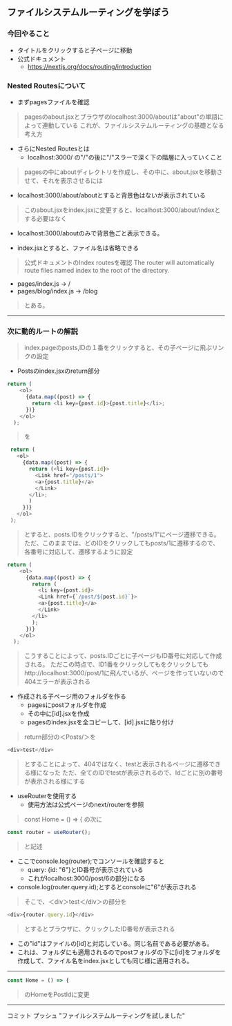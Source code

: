 ## ファイルシステムルーティングを学ぼう
### 今回やること
- タイトルをクリックすると子ページに移動
- 公式ドキュメント
  - https://nextjs.org/docs/routing/introduction
### Nested Routesについて
- まずpagesファイルを確認
> pagesのabout.jsxとブラウザのlocalhost:3000/aboutは"about"の単語によって連動している
> これが、ファイルシステムルーティングの基礎となる考え方
- さらにNested Routesとは
  - localhost:3000/ の"/"の後に"/"スラーで深く下の階層に入っていくこと
> pagesの中にaboutディレクトリを作成し、その中に、about.jsxを移動させて、それを表示させるには
- localhost:3000/about/aboutとすると背景色はないが表示されている
> このabout.jsxをindex.jsxに変更すると、localhost:3000/about/indexとする必要はなく
 * localhost:3000/aboutのみで背景色ごと表示できる。
- index.jsxとすると、ファイル名は省略できる
> 公式ドキュメントのIndex routesを確認
The router will automatically route files named index to the root of the directory.
- pages/index.js → /
- pages/blog/index.js → /blog
> とある。
---
### 次に動的ルートの解説
> index.pageのposts,IDの１番をクリックすると、その子ページに飛ぶリンクの設定
- Postsのindex.jsxのreturn部分
```js
return (
    <ol>
      {data.map((post) => {
        return <li key={post.id}>{post.title}</li>;
      })}
    </ol>
  );
 ```
 > を
 ```js
  return (
    <ol>
      {data.map((post) => {
        return (<li key={post.id}>
          <Link href="/posts/1">
          <a>{post.title}</a>
          </Link>
        </li>;
        )
      })}
    </ol>
  );
  ```
> とすると、posts.IDをクリックすると、"/posts/1"にページ遷移できる。
> ただ、このままでは、どのIDをクリックしてもposts/1に遷移するので、各番号に対応して、遷移するように設定
```js
return (
    <ol>
      {data.map((post) => {
        return (
          <li key={post.id}>
          <Link href={`/post/${post.id}`}>
          <a>{post.title}</a>
          </Link>
        </li>
        );
      })}
    </ol>
  );
```
> こうすることによって、posts.IDごとに子ページもID番号に対応して作成される。
> ただこの時点で、ID1番をクリックしてもをクリックしても
> http://localhost:3000/post/1に飛んでいるが、ページを作っていないので404エラーが表示される
- 作成される子ページ用のフォルダを作る
  - pagesにpostフォルダを作成
  - その中に[id].jsxを作成
  - pagesのindex.jsxを全コピーして、[id].jsxに貼り付け
> return部分の＜Posts/＞を
```js
<div>test</div>
```
> とすることによって、404ではなく、testと表示されるページに遷移できる様になった
> ただ、全てのIDでtestが表示されるので、Idごとに別の番号が表示される様にする
- useRouterを使用する
  - 使用方法は公式ページのnext/routerを参照
 > const Home = () => { の次に
 ```js
 const router = useRouter();
```
> と記述
- ここでconsole.log(router);でコンソールを確認すると
  - query: {id: "6"}とID番号が表示されている
  - これがlocalhost:3000/post/6の部分になる
- console.log(router.query.id);とするとconsoleに"6"が表示される
> そこで、＜div＞test＜/div＞の部分を
```js
<div>{router.query.id}</div>
```
> とするとブラウザに、クリックしたID番号が表示される
- この"id"はファイルの[id]と対応している。同じ名前である必要がある。
- これは、フォルダにも適用されるのでpostフォルダの下に[id]をフォルダを作成して、ファイル名をindex.jsxとしても同じ様に適用される。
 ---
 ```js
 const Home = () => {
```
> のHomeをPostIdに変更
---
コミット
プッシュ
"ファイルシステムルーティングを試しました"
